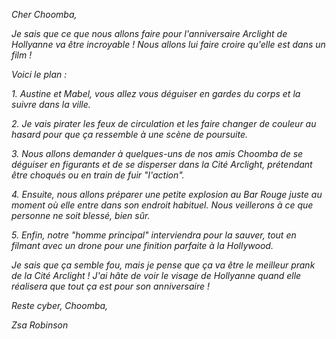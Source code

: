 _Cher Choomba,_

_Je sais que ce que nous allons faire pour l'anniversaire Arclight de Hollyanne va être incroyable ! Nous allons lui faire croire qu'elle est dans un film !_

_Voici le plan :_

_1. Austine et Mabel, vous allez vous déguiser en gardes du corps et la suivre dans la ville._

_2. Je vais pirater les feux de circulation et les faire changer de couleur au hasard pour que ça ressemble à une scène de poursuite._

_3. Nous allons demander à quelques-uns de nos amis Choomba de se déguiser en figurants et de se disperser dans la Cité Arclight, prétendant être choqués ou en train de fuir "l'action"._

_4. Ensuite, nous allons préparer une petite explosion au Bar Rouge juste au moment où elle entre dans son endroit habituel. Nous veillerons à ce que personne ne soit blessé, bien sûr._

_5. Enfin, notre "homme principal" interviendra pour la sauver, tout en filmant avec un drone pour une finition parfaite à la Hollywood._

_Je sais que ça semble fou, mais je pense que ça va être le meilleur prank de la Cité Arclight ! J'ai hâte de voir le visage de Hollyanne quand elle réalisera que tout ça est pour son anniversaire !_

_Reste cyber, Choomba,_

_Zsa Robinson_
